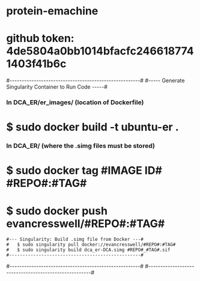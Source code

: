 # protein-emachine
# github token: 4de5804a0bb1014bfacfc2466187741403f41b6c

#------------------------------------------------------#
#----- Generate Singularity Container to Run Code -----#
### In DCA_ER/er_images/ (location of Dockerfile)
# 	$ sudo docker build -t ubuntu-er .

### In DCA_ER/ (where the .simg files must be stored)
#	$ sudo docker tag #IMAGE ID# #REPO#:#TAG#
#	$ sudo docker push evancresswell/#REPO#:#TAG#

	#--- Singularity: Build .simg file from Docker ---#
	#	$ sudo singularity pull docker://evancresswell/#REPO#:#TAG#
	#	$ sudo singularity build dca_er-DCA.simg #REPO#_#TAG#.sif 
	#-------------------------------------------------#

#------------------------------------------------------#
#------------------------------------------------------#
